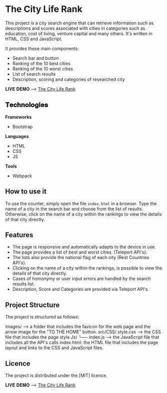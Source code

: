 # The City Life Rank
This project is a city search engine that can retrieve information such as descriptions and scores associated with cities in categories such as education, cost of living, venture capital and many others. It's written in HTML, CSS and JavaScript. 

It provides these main components:

- Search bar and button
- Ranking of the 10 best cities
- Ranking of the 10 worst cities
- List of search results
- Description, scoring and categories of researched city

𝐋𝐈𝐕𝐄 𝐃𝐄𝐌𝐎 --> [The City Life Rank](https://matteobattilani.github.io/city-life-rank)

## 𝐓𝐞𝐜𝐡𝐧𝐨𝐥𝐨𝐠𝐢𝐞𝐬

**Frameworks**
- Bootstrap

**Languages**
- HTML
- CSS
- JS

**Tools**
- Webpack

## How to use it

To use the counter, simply open the file `index.html` in a browser. Type the name of a city in the search bar and choose from the list of results. Otherwise, click on the name of a city within the rankings to view the details of that city directly.

## Features

- The page is responsive and automatically adapts to the device in use.
- The page provides a list of best and worst cities. (Teleport API's).
- The lists also provide the national flag of each city (Rest Countries API's).
- Clicking on the name of a city within the rankings, is possible to view the details of that city directly. 
- Cases of homonymy or user input errors are handled by the search results list.
- Description, Score and Categories are provided via Teleport API's.

## Project Structure

The project is structured as follows:

images/ --> a folder that includes the favicon for the web page and the arrow image for the "TO THE HOME" button.
src/CSS/
    style.css --> the CSS file that includes the page style
    Js/
    └── index.js --> the JavaScript file that includes all the API's calls
index.html: the HTML file that includes the page layout and links to the CSS and JavaScript files.

 



## Licence

The project is distributed under the [MIT] licence.

𝐋𝐈𝐕𝐄 𝐃𝐄𝐌𝐎 --> [The City Life Rank](https://matteobattilani.github.io/city-life-rank)
